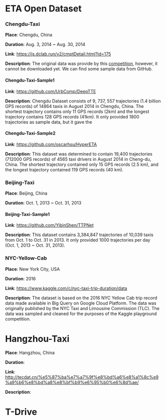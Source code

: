 # ETA Open Dataset

### Chengdu-Taxi

**Place**: Chengdu, China

**Duration**: Aug. 3, 2014 ~ Aug. 30, 2014

**Link**: https://js.dclab.run/v2/cmptDetail.html?id=175

**Description**: The original data was provide by this [competition](https://js.dclab.run/v2/cmptDetail.html?id=175), however, it cannot be downloaded yet. We can find some sample data from GitHub.

#### Chengdu-Taxi-Sample1

**Link**: https://github.com/UrbComp/DeepTTE

**Description**: Chengdu Dataset consists of 9, 737, 557 trajectories (1.4 billion GPS records) of 14864 taxis in August 2014 in Chengdu, China. The shortest trajectory contains only 11 GPS records (2km) and the longest trajectory contains 128 GPS records (41km). It only provided 1800 trajectories as sample data, but it gave the 

#### Chengdu-Taxi-Sample2

**Link**: https://github.com/oscarhsu/HyperETA

**Description**: This dataset was determined to contain 19,400 trajectories (712000 GPS records) of 4565 taxi drivers in August 2014 in Cheng-du, China. The shortest trajectory contained only 15 GPS records (2.5 km), and the longest trajectory contained 119 GPS records (40 km).



### Beijing-Taxi

**Place**: Beijing, China

**Duration**: Oct. 1, 2013 ~ Oct. 31, 2013

#### Beijing-Taxi-Sample1

**Link**: https://github.com/YibinShen/TTPNet

**Description**: This dataset contains 3,384,847 trajectories of 10,039 taxis from Oct. 1 to Oct. 31 in 2013. It only provided 1000 trajectories per day (Oct. 1, 2013 ~ Oct. 31, 2013).



### NYC-Yellow-Cab

**Place**: New York City, USA

**Duration**: 2016

**Link**: https://www.kaggle.com/c/nyc-taxi-trip-duration/data

**Description**: The dataset is based on the 2016 NYC Yellow Cab trip record data made available in Big Query on Google Cloud Platform. The data was originally published by the NYC Taxi and Limousine Commission (TLC). The data was sampled and cleaned for the purposes of the Kaggle playground competition. 



# Hangzhou-Taxi

**Place**: Hangzhou, China

**Duration**:

**Link**: http://tecdat.cn/%e5%87%ba%e7%a7%9f%e8%bd%a6%e8%a1%8c%e9%a9%b6%e8%bd%a8%e8%bf%b9%e6%95%b0%e6%8d%ae/

**Description**:



# T-Drive

